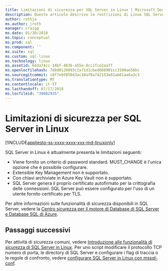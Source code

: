 ```yaml
---
title: Limitazioni di sicurezza per SQL Server in Linux | Microsoft Docs
description: Questo articolo descrive le restrizioni di Linux SQL Server.
author: rothja
ms.author: jroth
manager: craigg
ms.date: 01/30/2018
ms.topic: conceptual
ms.prod: sql
ms.component: ''
ms.suite: sql
ms.custom: sql-linux
ms.technology: linux
ms.assetid: 64da74cc-14bf-4636-a55e-8cc1fce2aaff
ms.openlocfilehash: 7d8d0120093c1a71d1cbed088901cc3100ae56bc
ms.sourcegitcommit: c8f7e9f05043ac10af8a742153e81ab81aa6a3c3
ms.translationtype: MT
ms.contentlocale: it-IT
ms.lasthandoff: 07/17/2018
ms.locfileid: "39082935"
---
```

# <a name="security-limitations-for-sql-server-on-linux"></a>Limitazioni di sicurezza per SQL Server in Linux

[!INCLUDE[appliesto-ss-xxxx-xxxx-xxx-md-linuxonly](../includes/appliesto-ss-xxxx-xxxx-xxx-md-linuxonly.md)]

SQL Server in Linux è attualmente presenta le limitazioni seguenti:

* Viene fornito un criterio di password standard. MUST_CHANGE è l'unica opzione che è possibile configurare.  
* Extensible Key Management non è supportato. 
* Con chiavi archiviate in Azure Key Vault non è supportato.
* SQL Server genera il proprio certificato autofirmato per la crittografia delle connessioni. SQL Server può essere configurato per l'uso di un utente fornito certificato per TLS. 

Per altre informazioni sulle funzionalità di sicurezza disponibili in SQL Server, vedere la [Centro sicurezza per il motore di Database di SQL Server e Database SQL di Azure](../relational-databases/security/security-center-for-sql-server-database-engine-and-azure-sql-database.md).

## <a name="next-steps"></a>Passaggi successivi

Per attività di sicurezza comuni, vedere [Introduzione alle funzionalità di sicurezza di SQL Server in Linux](sql-server-linux-security-get-started.md). Per uno script modificare il protocollo TCP numero di porta, le directory di SQL Server e configurare i flag di traccia o le regole di confronto, vedere [configurare SQL Server in Linux con mssql-conf](sql-server-linux-configure-mssql-conf.md).
